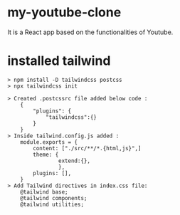 # my-youtube-clone

It is a React app based on the functionalities of Youtube.

# installed tailwind

    > npm install -D tailwindcss postcss
    > npx tailwindcss init

    > Created .postcssrc file added below code :
        {
            "plugins": {
                "tailwindcss":{}
            }
        }
    > Inside tailwind.config.js added :
        module.exports = {
            content: ["./src/**/*.{html,js}",]
            theme: {
                    extend:{},
                    },
            plugins: [],
        }
    > Add Tailwind directives in index.css file:
        @tailwind base;
        @tailwind components;
        @tailwind utilities;
